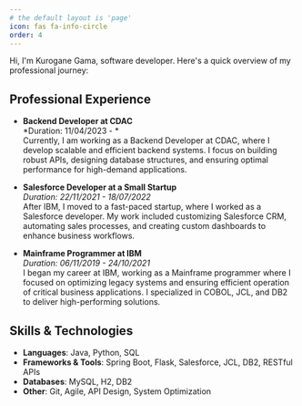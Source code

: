 ```yaml
---
# the default layout is 'page'
icon: fas fa-info-circle
order: 4
---
```


Hi, I'm Kurogane Gama, software developer. Here's a quick overview of my professional journey:

Professional Experience
----------

-   **Backend Developer at CDAC**\
    *Duration: 11/04/2023 - *\
    Currently, I am working as a Backend Developer at CDAC, where I develop scalable and efficient backend systems. I focus on building robust APIs, designing database structures, and ensuring optimal performance for high-demand applications.

-   **Salesforce Developer at a Small Startup**\
    *Duration: 22/11/2021 - 18/07/2022*\
    After IBM, I moved to a fast-paced startup, where I worked as a Salesforce developer. My work included customizing Salesforce CRM, automating sales processes, and creating custom dashboards to enhance business workflows.

-   **Mainframe Programmer at IBM**\
    *Duration: 06/11/2019 - 24/10/2021*\
    I began my career at IBM, working as a Mainframe programmer where I focused on optimizing legacy systems and ensuring efficient operation of critical business applications. I specialized in COBOL, JCL, and DB2 to deliver high-performing solutions.

Skills & Technologies
---------------------

-   **Languages**: Java, Python, SQL
-   **Frameworks & Tools**: Spring Boot, Flask, Salesforce, JCL, DB2, RESTful APIs
-   **Databases**: MySQL, H2, DB2
-   **Other**: Git, Agile, API Design, System Optimization
